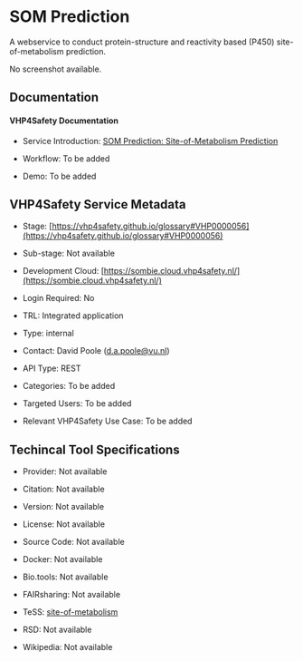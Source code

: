 # SOM Prediction

<!--- This file is autogenerated. Edit sombie.json to make changes in this page. --->

A webservice to conduct protein-structure and reactivity based (P450) site-of-metabolism prediction.

No screenshot available.

## Documentation

#### VHP4Safety Documentation

* Service Introduction: [SOM Prediction: Site-of-Metabolism Prediction](https://docs.vhp4safety.nl/en/latest/tutorials/sombie/site_of_metabolism_prediction.html)

* Workflow: To be added

* Demo: To be added

<h4 id='tess-widget-materials-header'></h4>

<div id='tess-widget-materials-list' class='tess-widget tess-widget-list'></div>
<script>
  function initTeSSWidgets() {
    var query = 'sombie';
    if (query.trim() != '') {
      TessWidget.Materials(document.getElementById('tess-widget-materials-list'),
                           'SimpleList',
                           {
                             opts: {
                               enableSearch: false
                             },
                             params: {
                               pageSize: 5,
                               q: query
                             }
                           });
      document.getElementById('tess-widget-materials-header').innerHTML = 'Documentation from ELIXIR TeSS'
    }
}
</script>
<script async='' defer='' src='https://elixirtess.github.io/TeSS_widgets/components/js/tess-widget-standalone.js' onload='initTeSSWidgets()'></script>


## VHP4Safety Service Metadata

* Stage: <span class="glossary_term">[https://vhp4safety.github.io/glossary#VHP0000056](https://vhp4safety.github.io/glossary#VHP0000056)</span>

* Sub-stage: <span class="glossary_term">Not available

* Development Cloud: [https://sombie.cloud.vhp4safety.nl/](https://sombie.cloud.vhp4safety.nl/)

* Login Required: No

* TRL: Integrated application

* Type: internal

* Contact: David Poole (d.a.poole@vu.nl)

* API Type: REST

* Categories: To be added

* Targeted Users: To be added

* Relevant VHP4Safety Use Case: To be added

## Techincal Tool Specifications

* Provider: Not available

* Citation: Not available

* Version: Not available

* License: Not available

* Source Code: Not available

* Docker: Not available

* Bio.tools: Not available

* FAIRsharing: Not available

* TeSS: [site-of-metabolism](site-of-metabolism)

* RSD: Not available

* Wikipedia: Not available

<script type="application/ld+json">
  {
    "@context": "https://schema.org/",
    "@type": "SoftwareApplication",
    "http://purl.org/dc/terms/conformsTo": {
      "@type": "CreativeWork", "@id": "https://bioschemas.org/profiles/ComputationalTool/1.0-RELEASE"
    },
    "@id" : "https://vhp4safety.github.io/cloud/service/sombie",
    "name": "SOM Prediction",
    "description": "A webservice to conduct protein-structure and reactivity based (P450) site-of-metabolism prediction.",
    "url": "https://sombie.cloud.vhp4safety.nl/"
  }
</script>
